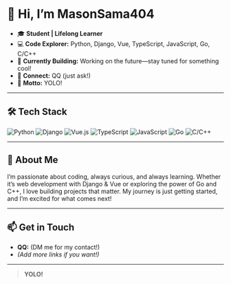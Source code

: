 # 👋 Hi, I’m MasonSama404

- 🎓 **Student | Lifelong Learner**
- 💻 **Code Explorer:** Python, Django, Vue, TypeScript, JavaScript, Go, C/C++
- 🚀 **Currently Building:** Working on the future—stay tuned for something cool!
- 💬 **Connect:** QQ (just ask!)
- 🧢 **Motto:** YOLO!

---

## 🛠️ Tech Stack

![Python](https://img.shields.io/badge/-Python-3776AB?logo=python&logoColor=white)
![Django](https://img.shields.io/badge/-Django-092E20?logo=django&logoColor=white)
![Vue.js](https://img.shields.io/badge/-Vue.js-4FC08D?logo=vue.js&logoColor=white)
![TypeScript](https://img.shields.io/badge/-TypeScript-3178C6?logo=typescript&logoColor=white)
![JavaScript](https://img.shields.io/badge/-JavaScript-F7DF1E?logo=javascript&logoColor=black)
![Go](https://img.shields.io/badge/-Go-00ADD8?logo=go&logoColor=white)
![C/C++](https://img.shields.io/badge/-C/C++-00599C?logo=c&logoColor=white)

---

## 🌱 About Me

I’m passionate about coding, always curious, and always learning. Whether it’s web development with Django & Vue or exploring the power of Go and C++, I love building projects that matter. My journey is just getting started, and I’m excited for what comes next!

---

## 📫 Get in Touch

- **QQ:** (DM me for my contact!)
- *(Add more links if you want!)*

---

> **YOLO!**
